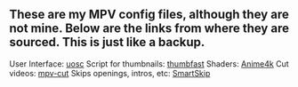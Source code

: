 

## These are my MPV config files, although they are not mine. Below are the links from where they are sourced. This is just like a backup.


User Interface: [uosc](https://github.com/tomasklaen/uosc)
Script for thumbnails: [thumbfast](https://github.com/po5/thumbfast)
Shaders: [Anime4k](https://github.com/bloc97/Anime4K)
Cut videos: [mpv-cut](https://github.com/f0e/mpv-cut)
Skips openings, intros, etc: [SmartSkip](https://github.com/Eisa01/mpv-scripts?tab=readme-ov-file#smartskip)
